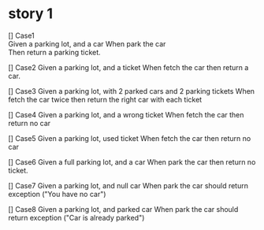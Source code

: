 # story 1
[] Case1  
Given a parking lot, and a car 
When park the car  
Then return a parking ticket.

[] Case2
Given a parking lot, and a ticket
When fetch the car
then return a car.

[] Case3
Given a parking lot, with 2 parked cars and 2 parking tickets
When fetch the car twice
then return the right car with each ticket

[] Case4
Given a parking lot, and a wrong ticket
When fetch the car
then return no car

[] Case5
Given a parking lot, used ticket
When fetch the car
then return no car

[] Case6
Given a full parking lot, and a car
When park the car
then return no ticket.






[] Case7
Given a parking lot, and null car
When park the car
should return exception ("You have no car")

[] Case8
Given a parking lot, and parked car
When park the car
should return exception ("Car is already parked")

